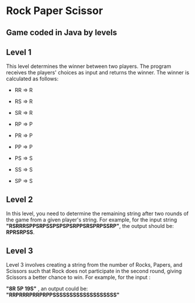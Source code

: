 # Rock Paper Scissor
## Game coded in Java by levels
## Level 1
This level determines the winner between two players. The program receives the players' choices as input and returns the winner. The winner is calculated as follows:

- RR => R

- RS => R

- SR => R

- RP => P

- PR => P

- PP => P

- PS => S

- SS => S

- SP => S

## Level 2
In this level, you need to determine the remaining string after two rounds of the game from a given player's string. For example, for the input string **"RSRRRSPPSRPSSPSPSPSRPPSRSPRPSSRP"**, the output should be: **RPRSRPSS**.

## Level 3
Level 3 involves creating a string from the number of Rocks, Papers, and Scissors such that Rock does not participate in the second round, giving Scissors a better chance to win. For example, for the input :

**"8R 5P 19S"** , an output could be:
**"RRPRRRPRRPRPPSSSSSSSSSSSSSSSSSSS"**
